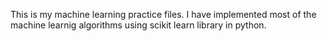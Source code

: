 This is my machine learning practice files. I have implemented most of the machine learnig algorithms using scikit learn library in python.
